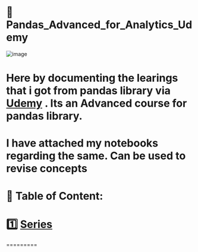 # 🐼 Pandas_Advanced_for_Analytics_Udemy


![image](https://github.com/DeepanRaju-exe/Pandas_Advanced_for_Analytics_Udemy/assets/68472546/28e5f86a-007e-4278-91be-3bc968d315f3)



# Here by documenting the learings that i got from pandas library via [Udemy](https://www.udemy.com/course/the-ultimate-pandas-bootcamp-advanced-python-data-analysis/) . Its an Advanced course for pandas library.

# I have attached my notebooks regarding the same. Can be used to revise concepts



# 📖 Table of Content:

# 1️⃣ [Series](https://github.com/DeepanRaju-exe/Pandas_Advanced_for_Analytics_Udemy/blob/main/Series1%262.ipynb)
=========


